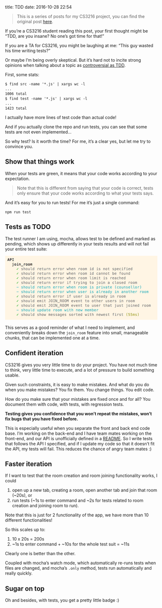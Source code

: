 title: TDD
date: 2016-10-28 22:54

> This is a series of posts for my CS3216 project, you can find the original post [here](https://medium.com/@ngzhian/tdd-f82c796a4331#.ps4iq3myl).

If you’re a CS3216 student reading this post, your first thought might be “TDD, are you insane? No one’s got time for that!”

If you are a TA for CS3216, you might be laughing at me: “This guy wasted his time writing tests?”

Or maybe I’m being overly skeptical. But it’s hard not to incite strong opinions when talking about a topic as [controversial as TDD](https://news.ycombinator.com/item?id=12740456).

First, some stats:

```
$ find src -name '*.js' | xargs wc -l
...
1006 total
$ find test -name '*.js' | xargs wc -l
...
1423 total
```

I actually have more lines of test code than actual code!

And if you actually clone the repo and run tests, you can see that some tests are not even implemented…

So why test? Is it worth the time? For me, it’s a clear yes, but let me try to convince you.

## Show that things work

When your tests are green, it means that your code works according to your expectation.

> Note that this is different from saying that your code is correct, tests only ensure that your code works according to what your tests says.

And it’s easy for you to run tests! For me it’s just a single command:

```
npm run test
```

## Tests as TODO

The test runner I am using, mocha, allows test to be defined and marked as pending, which shows up differently in your tests results and will not fail your entire test suite:

![example of pending tests](images/tests-as-todo.png)

This serves as a good reminder of what I need to implement, and conveniently breaks down the `join_room` feature into small, manageable chunks, that can be implemented one at a time.

## Confident iteration

CS3216 gives you very little time to do your project. You have not much time to think, very little time to execute, and a lot of pressure to build something usable.

Given such constraints, it is easy to make mistakes. And what do you do when you make mistakes? You fix them. You change things. You edit code.

How do you make sure that your mistakes are fixed once and for all? You document them with code, with tests, with regression tests.

**Testing gives you confidence that you won’t repeat the mistakes, won’t fix bugs that you have fixed before.**

This is especially useful when you separate the front and back end code base. I’m working on the back-end and I have team mates working on the front-end, and our API is unofficially defined in a [README](https://github.com/CS3216-Bubble/bubble). So I write tests that follows the API I specified, and if I update my code so that it doesn’t fit the API, my tests will fail. This reduces the chance of angry team mates :)

## Faster iteration

If I want to test that the room creation and room joining functionality works, I could

1. open up a new tab, creating a room, open another tab and join that room (~20s), or
2. run tests (~1s to enter command and ~2s for tests related to room creation and joining room to run).

Note that this is just for 2 functionality of the app, we have more than 10 different functionalities!

So this scales up to:

1. 10 x 20s = 200s
2. ~1s to enter command + ~10s for the whole test suit = ~11s

Clearly one is better than the other.

Coupled with mocha’s watch mode, which automatically re-runs tests when files are changed, and mocha’s `.only` method, tests run automatically and really quickly.

## Sugar on top

Oh and besides, with tests, you get a pretty little badge :)
